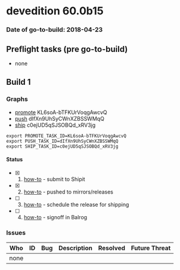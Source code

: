 # devedition 60.0b15

### Date of go-to-build: 2018-04-23

## Preflight tasks (pre go-to-build)
- none

## Build 1  

### Graphs
* [promote](https://tools.taskcluster.net/push-inspector/#/KL6soA-bTFKUrVoqgAwcvQ) KL6soA-bTFKUrVoqgAwcvQ
* [push](https://tools.taskcluster.net/push-inspector/#/dIfXn9UhSyCWnXZBSSWMqQ) dIfXn9UhSyCWnXZBSSWMqQ
* [ship](https://tools.taskcluster.net/push-inspector/#/c0ejUD5qSJSOBQd_xRV3jg) c0ejUD5qSJSOBQd_xRV3jg
```
export PROMOTE_TASK_ID=KL6soA-bTFKUrVoqgAwcvQ
export PUSH_TASK_ID=dIfXn9UhSyCWnXZBSSWMqQ
export SHIP_TASK_ID=c0ejUD5qSJSOBQd_xRV3jg
```


#### Status
- [x] 1.  [how-to](https://wiki.mozilla.org/Release:Release_Automation_on_Mercurial:Starting_a_Release#Submit_to_Ship_It)  - submit to Shipit
- [x] 2.  [how-to](https://github.com/mozilla-releng/releasewarrior-2.0/blob/master/docs/release-promotion/desktop/howto.md#push-artifacts-to-releases-directory)  - pushed to mirrors/releases
- [ ] 3.  [how-to](https://github.com/mozilla-releng/releasewarrior-2.0/blob/master/docs/release-promotion/desktop/howto.md#ship-the-release)  - schedule the release for shipping
- [ ] 4.  [how-to](https://github.com/mozilla-releng/releasewarrior-2.0/blob/master/docs/release-promotion/desktop/howto.md#obtain-sign-offs-for-changes)  - signoff in Balrog

### Issues
| Who                 | ID               | Bug                                                                 | Description                | Resolved                | Future Threat                |
| ------------------- | ---------------- | ------------------------------------------------------------------- | -------------------------- | ----------------------- | ---------------------------- |
| none | | | | | |

